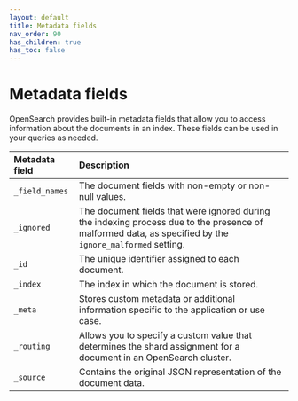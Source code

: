 ```yaml
---
layout: default
title: Metadata fields
nav_order: 90
has_children: true
has_toc: false
---
```


# Metadata fields

OpenSearch provides built-in metadata fields that allow you to access information about the documents in an index. These fields can be used in your queries as needed.

Metadata field | Description
:--- | :---
`_field_names` | The document fields with non-empty or non-null values.   
`_ignored` | The document fields that were ignored during the indexing process due to the presence of malformed data, as specified by the `ignore_malformed` setting.
`_id` |  The unique identifier assigned to each document. 
`_index` | The index in which the document is stored.
`_meta` | Stores custom metadata or additional information specific to the application or use case.
`_routing` | Allows you to specify a custom value that determines the shard assignment for a document in an OpenSearch cluster.
`_source` | Contains the original JSON representation of the document data.
